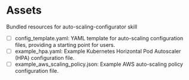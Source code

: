 # Assets

Bundled resources for auto-scaling-configurator skill

- [ ] config_template.yaml: YAML template for auto-scaling configuration files, providing a starting point for users.
- [ ] example_hpa.yaml: Example Kubernetes Horizontal Pod Autoscaler (HPA) configuration file.
- [ ] example_aws_scaling_policy.json: Example AWS auto-scaling policy configuration file.
